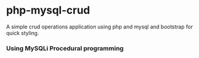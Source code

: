 # php-mysql-crud
A simple crud operations application using php and mysql and bootstrap for quick styling.
### Using MySQLi Procedural programming
